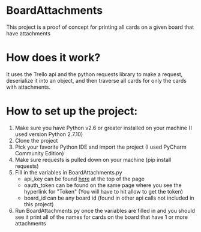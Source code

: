 # BoardAttachments

This project is a proof of concept for printing all cards on a given board that have attachments

# How does it work?

It uses the Trello api and the python requests library to make a request, deserialize it into an object, and then traverse all cards for only the cards with attachments.

# How to set up the project:

1. Make sure you have Python v2.6 or greater installed on your machine (I used version Python 2.7.10)
1. Clone the project
1. Pick your favorite Python IDE and import the project (I used PyCharm Community Edition)
1. Make sure requests is pulled down on your machine (pip install requests)
1. Fill in the variables in BoardAttachments.py
    - api_key can be found [here](https://trello.com/app-key) at the top of the page
    - oauth_token can be found on the same page where you see the hyperlink for "Token" (You will have to hit allow to get the token)
    - board_id can be any board id (found in other api calls not included in this project)
1. Run BoardAttachments.py once the variables are filled in and you should see it print all of the names for cards on the board that have 1 or more attachments